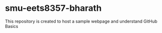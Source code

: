 # smu-eets8357-bharath
This repository is created to host a sample webpage and understand GitHub Basics
